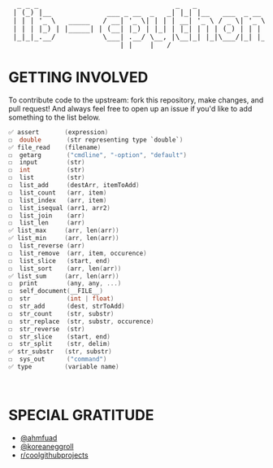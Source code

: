 <!--h1><code>lib-cpythonbuiltins</code></h1-->
<pre>
  _ _ _                                _   _                 _           _ _ _   _            
 | (_) |__             ___ _ __  _   _| |_| |__   ___  _ __ | |__  _   _(_) | |_(_)_ __  ___  
 | | | '_ \   _____   / __| '_ \| | | | __| '_ \ / _ \| '_ \| '_ \| | | | | | __| | '_ \/ __| 
 | | | |_) | |_____| | (__| |_) | |_| | |_| | | | (_) | | | | |_) | |_| | | | |_| | | | \__ \ 
 |_|_|_.__/           \___| .__/ \__, |\__|_| |_|\___/|_| |_|_.__/ \__,_|_|_|\__|_|_| |_|___/ 
                          |_|    |___/                                                       
</pre>


# GETTING INVOLVED
To contribute code to the upstream: fork this repository, make changes, and pull request! And always feel free to open up an issue if you'd like to add something to the list below.

```C
✅ assert       (expression)
☐  double       (str representing type `double`)
✅ file_read    (filename)      
☐  getarg       ("cmdline", "-option", "default")
☐  input        (str)           
☐  int          (str)                 
☐  list         (str)
☐  list_add     (destArr, itemToAdd)
☐  list_count   (arr, item)
☐  list_index   (arr, item)         
☐  list_isequal (arr1, arr2)
☐  list_join    (arr)
☐  list_len     (arr)
✅ list_max     (arr, len(arr)) 
✅ list_min     (arr, len(arr))       
☐  list_reverse (arr)
☐  list_remove  (arr, item, occurence)
☐  list_slice   (start, end)
☐  list_sort    (arr, len(arr))    
✅ list_sum     (arr, len(arr))       
☐  print        (any, any, ...)  
☐  self_document(__FILE__)
☐  str          (int | float)                 
☐  str_add      (dest, strToAdd)
☐  str_count    (str, substr)
☐  str_replace  (str, substr, occurence)
☐  str_reverse  (str)
☐  str_slice    (start, end)
☐  str_split    (str, delim) 
✅ str_substr   (str, substr)     
☐  sys_out      ("command")       
✅ type         (variable name)
```
<br>

# SPECIAL GRATITUDE

- [@ahmfuad](https://github.com/ahmfuad)
- [@koreaneggroll](https://github.com/koreaneggroll)
- [r/coolgithubprojects](https://www.reddit.com/r/coolgithubprojects/)
